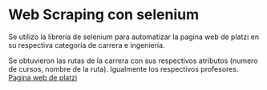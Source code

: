 # Web Scraping con selenium

Se utilizo la librería de selenium para automatizar la pagina web de platzi en su respectiva categoría de carrera e ingeniería.

Se obtuvieron las rutas de la carrera con sus respectivos atributos (numero de cursos, nombre de la ruta). Igualmente los respectivos profesores. [Pagina web de platzi](https://platzi.com/categorias/desarrollo/)
